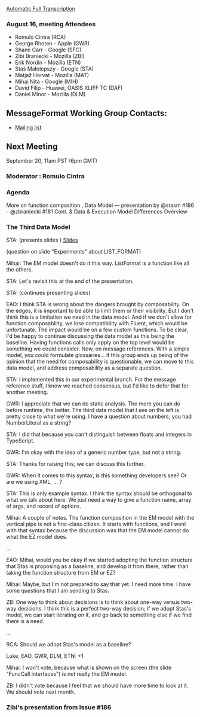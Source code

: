 [Automatic Full Transcription](https://docs.google.com/document/d/1JHCA3QVkf3UATAph0PJpX2Rp6kaW8JYZonzaPK0gE88/edit?usp=sharing)


### August 16, meeting Attendees
- Romulo Cintra (RCA)
- George Rhoten - Apple (GWR)
- Shane Carr - Google (SFC)
- Zibi Braniecki - Mozilla (ZBI)
- Erik Nordin - Mozilla (ETN)
- Staś Małolepszy - Google (STA)
- Matjaž Horvat - Mozilla (MAT)
- Mihai Nita - Google (MIH)
- David Filip - Huawei, OASIS XLIFF TC (DAF)
- Daniel Minor - Mozilla (DLM)


## MessageFormat Working Group Contacts: 

- [Mailing list](https://groups.google.com/a/chromium.org/forum/#!forum/message-format-wg)

## Next Meeting 

September 20, 11am PST (6pm GMT) 

### Moderator : Romulo Cintra 
 
### Agenda 
 
More on function composition , Data Model — presentation by @stasm
#186 - @zbraniecki
#181 Cont. & Data & Execution Model Differences Overview

### The Third Data Model

STA: (presents slides ) [Slides](https://docs.google.com/presentation/d/1pex8lEIQ0dFs72ATxva0IprIP6xLe14Sop2Oy4xPXFo/edit?usp=sharing)

(question on slide "Experiments" about LIST_FORMAT)

Mihai: The EM model doesn't do it this way. ListFormat is a function like all the others.

STA: Let's revisit this at the end of the presentation.

STA: (continues presenting slides)

EAO: I think STA is wrong about the dangers brought by composability. On the edges, it is important to be able to limit them or their visibility. But I don't think this is a limitation we need in the data model. And if we don't allow for function composability, we lose compatibility with Fluent, which would be unfortunate. The impact would be on a few custom functions. To be clear, I'd be happy to continue discussing the data model as this being the baseline. Having functions calls only apply on the top level would be something we could consider. Now, on message references. With a simple model, you could formulate glossaries… if this group ends up being of the opinion that the need for composability is questionable, we can move to this data model, and address composability as a separate question.

STA: I implemented this in our experimental branch. For the message reference stuff, I know we reached consensus, but I'd like to defer that for another meeting.

GWR: I appreciate that we can do static analysis. The more you can do before runtime, the better. The third data model that I see on the left is pretty close to what we're using. I have a question about numbers; you had NumberLiteral as a string?

STA: I did that because you can't distinguish between floats and integers in TypeScript.

GWR: I'm okay with the idea of a generic number type, but not a string.

STA: Thanks for raising this; we can discuss this further.

GWR: When it comes to this syntax, is this something developers see?  Or are we using XML, … ?

STA: This is only example syntax. I think the syntax should be orthogonal to what we talk about here. We just need a way to give a function name, array of args, and record of options.

Mihai: A couple of notes. The function composition in the EM model with the vertical pipe is not a first-class citizen. It starts with functions, and I went with that syntax because the discussion was that the EM model cannot do what the EZ model does.

…

EAO: Mihai, would you be okay if we started adopting the function structure that Stas is proposing as a baseline, and develop it from there, rather than taking the function structure from EM or EZ?

Mihai: Maybe, but I'm not prepared to say that yet. I need more time. I have some questions that I am sending to Stas.

ZB: One way to think about decisions is to think about one-way versus two-way decisions. I think this is a perfect two-way decision; if we adopt Stas's model, we can start iterating on it, and go back to something else if we find there is a need.

…

RCA: Should we adopt Stas's model as a baseline?

Luke, EAO, GWR, DLM, ETN: +1

Mihai: I won't vote, because what is shown on the screen (the slide "FuncCall interfaces") is not really the EM model.

ZB: I didn't vote because I feel that we should have more time to look at it. We should vote next month.

### Zibi's presentation from Issue #186











 
 
 
 
 
 
 
 
 
 
 
